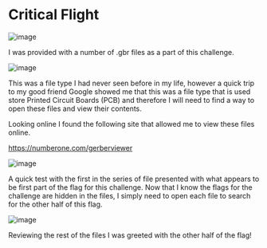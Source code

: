 # Critical Flight

![image](https://user-images.githubusercontent.com/57868272/229155558-3b90f125-504d-465c-bae1-22e46161da20.png)

I was provided with a number of .gbr files as a part of this challenge. 

![image](https://user-images.githubusercontent.com/57868272/229156367-18c8be83-def0-4a94-a232-f36b7387af9e.png)

This was a file type I had never seen before in my life, however a quick trip to my good friend Google showed me that this was a file type that is used store Printed Circuit Boards (PCB) and therefore I will need to find a way to open these files and view their contents. 

Looking online I found the following site that allowed me to view these files online.

https://numberone.com/gerberviewer

![image](https://user-images.githubusercontent.com/57868272/229157633-fa9cafa4-b969-4e35-9f09-06d6a0d4c438.png)

A quick test with the first in the series of file presented with what appears to be first part of the flag for this challenge. Now that I know the flags for the challenge are hidden in the files, I simply need to open each file to search for the other half of this flag.

![image](https://user-images.githubusercontent.com/57868272/229159627-6f5dbfec-756e-42c2-956a-223b868602aa.png)

Reviewing the rest of the files I was greeted with the other half of the flag!
